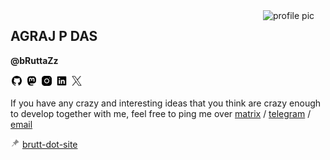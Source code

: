 <img src="https://avatars.githubusercontent.com/u/75801370" alt="profile pic" align="right" width=100>

## AGRAJ P DAS

**@bRuttaZz**<br>

[<img src="./.assets/github.png" width=20px>](https://github.com/bruttazz)
[<img src="./.assets/mastodon.png" width=20px>](https://fosstodon.org/@bRuttaZz)
[<img src="./.assets/insta.png" width=20px>](https://www.instagram.com/bRuttaZz)
[<img src="./.assets/linkedin.png" width=20px>](https://www.linkedin.com/in/agraj-p-das-a656a423b)
[<img src="./.assets/twitter.png" width=20px>](https://twitter.com/bruttazz_)



If you have any crazy and interesting ideas that you think are crazy enough to develop together with me, feel free to ping me over [matrix](matrix.to/#/@bruttazz:matrix.org)
 / [telegram](t.me/bruttazz57) / [email](mailto:agrajpdas@gmail.com)



<img src="./.assets/pinned.png" width="15px"> [brutt-dot-site](https://bRuttaZz.github.io)
